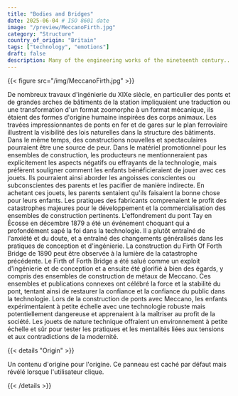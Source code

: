 ```yaml
---
title: "Bodies and Bridges"
date: 2025-06-04 # ISO 8601 date
image: "/preview/MeccanoFirth.jpg"
category: "Structure"
country_of_origin: "Britain"
tags: ["technology", "emotions"]
draft: false
description: Many of the engineering works of the nineteenth century...
---
```




{{< figure src="/img/MeccanoFirth.jpg" >}}

De nombreux travaux d'ingénierie du XIXe siècle, en particulier des ponts et de grandes arches de bâtiments de la station impliquaient une traduction ou une transformation d'un format zoomorphe à un format mécanique, ils étaient des formes d'origine humaine inspirées des corps animaux. Les travées impressionnantes de ponts en fer et de gares sur le plan ferroviaire illustrent la visibilité des lois naturelles dans la structure des bâtiments. Dans le même temps, des constructions nouvelles et spectaculaires pourraient être une source de peur. Dans le matériel promotionnel pour les ensembles de construction, les producteurs ne mentionneraient pas explicitement les aspects négatifs ou effrayants de la technologie, mais préfèrent souligner comment les enfants bénéficieraient de jouer avec ces jouets. Ils pourraient ainsi aborder les angoisses conscientes ou subconscientes des parents et les pacifier de manière indirecte. En achetant ces jouets, les parents sentaient qu'ils faisaient la bonne chose pour leurs enfants. Les pratiques des fabricants comprenaient le profit des catastrophes majeures pour le développement et la commercialisation des ensembles de construction pertinents. L'effondrement du pont Tay en Écosse en décembre 1879 a été un événement choquant qui a profondément sapé la foi dans la technologie. Il a plutôt entraîné de l'anxiété et du doute, et a entraîné des changements généralisés dans les pratiques de conception et d'ingénierie. La construction du Firth Of Forth Bridge de 1890 peut être observée à la lumière de la catastrophe précédente. Le Firth of Forth Bridge a été salué comme un exploit d'ingénierie et de conception et a ensuite été glorifié à bien des égards, y compris des ensembles de construction de métaux de Meccano. Ces ensembles et publications connexes ont célébré la force et la stabilité du pont, tentant ainsi de restaurer la confiance et la confiance du public dans la technologie. Lors de la construction de ponts avec Meccano, les enfants expérimentaient à petite échelle avec une technologie robuste mais potentiellement dangereuse et apprenaient à la maîtriser au profit de la société. Les jouets de nature technique offraient un environnement à petite échelle et sûr pour tester les pratiques et les mentalités liées aux tensions et aux contradictions de la modernité.

{{< details "Origin" >}}

Un contenu d'origine pour l'origine. Ce panneau est caché par défaut mais révélé lorsque l'utilisateur clique.

{{< /details >}}

